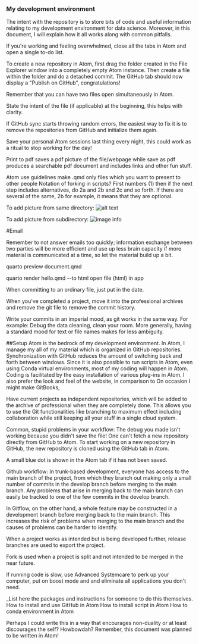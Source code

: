 ### My development environment
The intent with the repository is to store bits of code and useful information relating to my development environment for data science. Moreover, in this document, I will explain how it all works along with common pitfalls.

If you're working and feeling overwhelmed, close all the tabs in Atom and open a single to-do list.

To create a new repository in Atom, first drag the folder created in the File Explorer window into a completely empty Atom instance. Then create a file within the folder and do a detached commit. The GitHub tab should now display a "Publish on GitHub", congratulations!

Remember that you can have two files open simultaneously in Atom.

State the intent of the file (if applicable) at the beginning, this helps with clarity.

If GitHub sync starts throwing random errors, the easiest way to fix it is to remove the repositories from GitHub and initialize them again.

Save your personal Atom sessions last thing every night, this could work as a ritual to stop working for the day!

Print to pdf saves a pdf picture of the file/webpage while save as pdf produces a searchable pdf document and includes links and other fun stuff.

Atom use guidelines
make .qmd only files which you want to present to other people
Notation of forking in scripts? First numbers (1) then if the next step includes alternatives, do 2a and 2b and 2c and so forth. If there are several of the same, 2b for example, it means that they are optional.

To add picture from same directory:
![alt text](image.png)

To add picture from subdirectory:
![image info](./subdirectory/image.png)

#Email

Remember to not answer emails too quickly; information exchange between two parties will be more efficient and use up less brain capacity if more material is communicated at a time, so let the material build up a bit.

quarto preview document.qmd

quarto render hello.qmd --to html
open file (html) in app

When committing to an ordinary file, just put in the date.

When you've completed a project, move it into the professional archives and remove the git file to remove the commit history.

Write your commits in an imperial mood, as git works in the same way. For example: Debug the data cleaning, clean your room. More generally, having a standard mood for text or file names makes for less ambiguity.

##Setup
Atom is the bedrock of my development environment. In Atom, I manage my all of my material which is organized in GitHub repositories. Synchronization with GitHub reduces the amount of switching back and forth between windows. Since it is also possible to run scripts in Atom, even using Conda virtual environments, most of my coding will happen in Atom. Coding is facilitated by the easy installation of various plug-ins in Atom. I also prefer the look and feel of the website, in comparison to
On occasion I might make GitBooks,

Have current projects as independent repositories, which will be added to the archive of professional when they are completely done. This allows you to use the Git functionalities like branching to maximum effect including collaboration while still keeping all your stuff in a single cloud system.

Common, stupid problems in your workflow:
The debug you made isn't working because you didn't save the file!
One can't fetch a new repository directly from GitHub to Atom. To start working on a new repository in GitHub, the new repository is cloned using the GitHub tab in Atom.

A small blue dot is shown in the Atom tab if it has not been saved.

Github workflow:
In trunk-based development, everyone has access to the main branch of the project, from which they branch out making only a small number of commits in the develop branch before merging to the main branch. Any problems that arise in merging back to the main branch can easily be tracked to one of the few commits in the develop branch.

In Gitflow, on the other hand, a whole feature may be constructed in a development branch before merging back to the main branch. This increases the risk of problems when merging to the main branch and the causes of problems can be harder to identify.

When a project works as intended but is being developed further, release branches are used to export the project.

Fork is used when a project is split and not intended to be merged in the near future.

If running code is slow, use Advanced Systemcare to perk up your computer, put on boost mode and and eliminate all applications you don't need.

_List here the packages and instructions for someone to do this themselves.
How to install and use GitHub in Atom
How to install script in Atom
How to conda environment in Atom

Perhaps I could write this in a way that encourages non-duality or at least discourages the self? Howbowdah?
Remember, this document was planned to be written in Atom!
